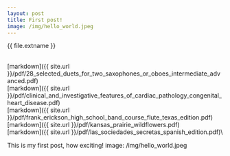 ```yaml
---
layout: post
title: First post!
image: /img/hello_world.jpeg
---
```


{{ file.extname }}

\
[markdown]({{ site.url }}/pdf/28_selected_duets_for_two_saxophones_or_oboes_intermediate_advanced.pdf)\
[markdown]({{ site.url }}/pdf/clinical_and_investigative_features_of_cardiac_pathology_congenital_heart_disease.pdf)\
[markdown]({{ site.url }}/pdf/frank_erickson_high_school_band_course_flute_texas_edition.pdf)\
[markdown]({{ site.url }}/pdf/kansas_prairie_wildflowers.pdf)\
[markdown]({{ site.url }}/pdf/las_sociedades_secretas_spanish_edition.pdf)\



This is my first post, how exciting!
image: /img/hello_world.jpeg
